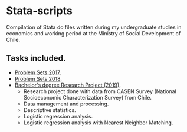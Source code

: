 # Stata-scripts
Compilation of Stata do files written during my undergraduate studies in economics and working period at the Ministry of Social Development of Chile.

## Tasks included.
* <a href="https://github.com/pherreragalvez/Stata-scripts/tree/main/Problem%20Sets%2017" target="_blank">Problem Sets 2017</a>.
* <a href="https://github.com/pherreragalvez/Stata-scripts/tree/main/Problem%20Sets%2018" target="_blank">Problem Sets 2018</a>.
* <a href="https://github.com/pherreragalvez/big_data_science_diploma/tree/main/Miner%C3%ADa%20de%20datos" target="_blank">Bachelor's degree Research Project (2019)</a>.
  * Research project done with data from CASEN Survey (National Socioeconomic Characterization Survey) from Chile.
  * Data management and processing.
  * Descriptive statistics.
  * Logistic regression analysis.
  * Logistic regression analysis with Nearest Neighbor Matching.
